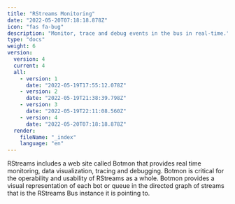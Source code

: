 ```yaml
---
title: "RStreams Monitoring"
date: "2022-05-20T07:18:18.878Z"
icon: "fas fa-bug"
description: "Monitor, trace and debug events in the bus in real-time."
type: "docs"
weight: 6
version:
  version: 4
  current: 4
  all:
    - version: 1
      date: "2022-05-19T17:55:12.078Z"
    - version: 2
      date: "2022-05-19T21:38:39.798Z"
    - version: 3
      date: "2022-05-19T22:11:08.560Z"
    - version: 4
      date: "2022-05-20T07:18:18.878Z"
  render:
    fileName: "_index"
    language: "en"
---
```


RStreams includes a web site called Botmon that provides real time monitoring, data visualization, tracing and debugging. Botmon
is critical for the operability and usability of RStreams as a whole. Botmon provides a visual representation of each
bot or queue in the directed graph of streams that is the RStreams Bus instance it is pointing to.